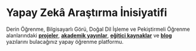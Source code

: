 # Yapay Zekâ Araştırma İnisiyatifi
Derin Öğrenme, Bilgisayarlı Görü, Doğal Dil İşleme ve Pekiştirmeli Öğrenme alanlarındaki **[projeler](https://yz-ai.github.io/projeler/)**, **[akademik yayınlar](https://yz-ai.github.io/yayinlar/)**, **[eğitici kaynaklar](https://yz-ai.github.io/kaynaklar/)** ve **[blog](https://yz-ai.github.io/blog/)** yazılarını bulacağınız yapay öğrenme platformu.
